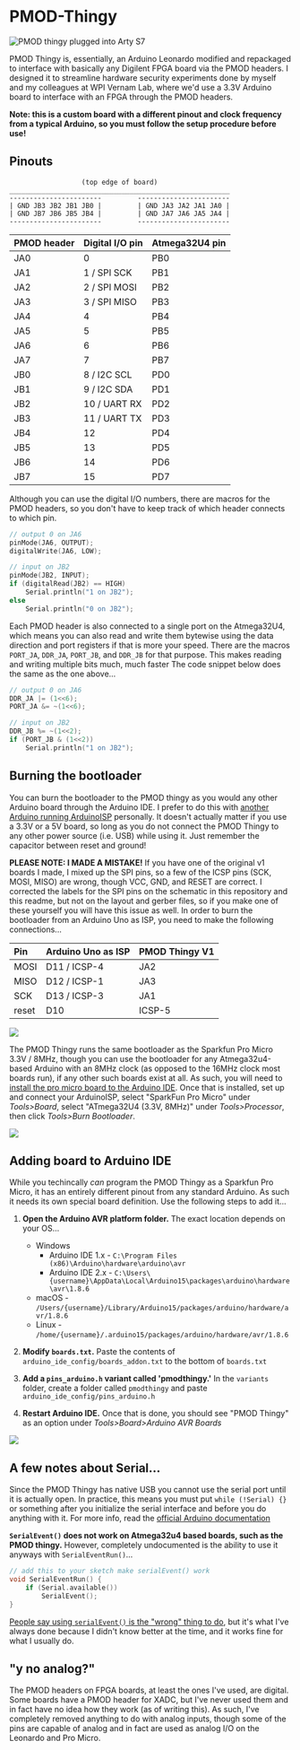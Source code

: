 # PMOD-Thingy

![PMOD thingy plugged into Arty S7](img/board.jpg)

PMOD Thingy is, essentially, an Arduino Leonardo modified and repackaged to interface with basically any Digilent FPGA board via the PMOD headers. I designed it to streamline hardware security experiments done by myself and my colleagues at WPI Vernam Lab, where we'd use a 3.3V Arduino board to interface with an FPGA through the PMOD headers.

**Note: this is a custom board with a different pinout and clock frequency from a typical Arduino, so you must follow the setup procedure before use!**

## Pinouts

```
                  (top edge of board)
_______________________________________________________
-----------------------         -----------------------
| GND JB3 JB2 JB1 JB0 |         | GND JA3 JA2 JA1 JA0 |
| GND JB7 JB6 JB5 JB4 |         | GND JA7 JA6 JA5 JA4 |
-----------------------         -----------------------
```

| PMOD header | Digital I/O pin | Atmega32U4 pin |
|:------------|:----------------|:---------------|
| JA0         | 0               | PB0            |
| JA1         | 1 / SPI SCK     | PB1            |
| JA2         | 2 / SPI MOSI    | PB2            |
| JA3         | 3 / SPI MISO    | PB3            |
| JA4         | 4               | PB4            |
| JA5         | 5               | PB5            |
| JA6         | 6               | PB6            |
| JA7         | 7               | PB7            |
| JB0         | 8 / I2C SCL     | PD0            |
| JB1         | 9 / I2C SDA     | PD1            |
| JB2         | 10 / UART RX    | PD2            |
| JB3         | 11 / UART TX    | PD3            |
| JB4         | 12              | PD4            |
| JB5         | 13              | PD5            |
| JB6         | 14              | PD6            |
| JB7         | 15              | PD7            |

Although you can use the digital I/O numbers, there are macros for the PMOD headers, so you don't have to keep track of which header connects to which pin.

```cpp
// output 0 on JA6
pinMode(JA6, OUTPUT);
digitalWrite(JA6, LOW);

// input on JB2
pinMode(JB2, INPUT);
if (digitalRead(JB2) == HIGH)
	Serial.println("1 on JB2");
else
	Serial.println("0 on JB2");
```

Each PMOD header is also connected to a single port on the Atmega32U4, which means you can also read and write them bytewise using the data direction and port registers if that is more your speed. There are the macros `PORT_JA`, `DDR_JA`, `PORT_JB`, and `DDR_JB` for that purpose. This makes reading and writing multiple bits much, much faster The code snippet below does the same as the one above...

```cpp
// output 0 on JA6
DDR_JA |= (1<<6);
PORT_JA &= ~(1<<6);

// input on JB2
DDR_JB %= ~(1<<2);
if (PORT_JB & (1<<2))
	Serial.println("1 on JB2");
```

## Burning the bootloader

You can burn the bootloader to the PMOD thingy as you would any other Arduino board through the Arduino IDE. I prefer to do this with [another Arduino running ArduinoISP](https://docs.arduino.cc/built-in-examples/arduino-isp/ArduinoISP/) personally. It doesn't actually matter if you use a 3.3V or a 5V board, so long as you do not connect the PMOD Thingy to any other power source (i.e. USB) while using it. Just remember the capacitor between reset and ground!

**PLEASE NOTE: I MADE A MISTAKE!** If you have one of the original v1 boards I made, I mixed up the SPI pins, so a few of the ICSP pins (SCK, MOSI, MISO) are wrong, though VCC, GND, and RESET are correct. I corrected the labels for the SPI pins on the schematic in this repository and this readme, but not on the layout and gerber files, so if you make one of these yourself you will have this issue as well. In order to burn the bootloader from an Arduino Uno as ISP, you need to make the following connections...

| Pin   | Arduino Uno as ISP | PMOD Thingy V1 |
|:------|:-------------------|:---------------|
| MOSI  | D11 / ICSP-4       | JA2            |
| MISO  | D12 / ICSP-1       | JA3            |
| SCK   | D13 / ICSP-3       | JA1            |
| reset | D10                | ICSP-5         |

![](img/prog.jpg)

The PMOD Thingy runs the same bootloader as the Sparkfun Pro Micro 3.3V / 8MHz, though you can use the bootloader for any Atmega32u4-based Arduino with an 8MHz clock (as opposed to the 16MHz clock most boards run), if any other such boards exist at all. As such, you will need to [install the pro micro board to the Arduino IDE](https://learn.sparkfun.com/tutorials/pro-micro--fio-v3-hookup-guide#windows_boardaddon). Once that is installed, set up and connect your ArduinoISP, select "SparkFun Pro Micro" under *Tools>Board*, select "ATmega32U4 (3.3V, 8MHz)" under *Tools>Processor*, then click *Tools>Burn Bootloader*.

![](img/burn_bootloader_setting.png)

## Adding board to Arduino IDE

While you techincally *can* program the PMOD Thingy as a Sparkfun Pro Micro, it has an entirely different pinout from any standard Arduino. As such it needs its own special board definition. Use the following steps to add it...

1. **Open the Arduino AVR platform folder.** The exact location depends on your OS...
	* Windows
		- Arduino IDE 1.x - `C:\Program Files (x86)\Arduino\hardware\arduino\avr`
		- Arduino IDE 2.x - `C:\Users\{username}\AppData\Local\Arduino15\packages\arduino\hardware\avr\1.8.6`
	* macOS - `/Users/{username}/Library/Arduino15/packages/arduino/hardware/avr/1.8.6`
	* Linux - `/home/{username}/.arduino15/packages/arduino/hardware/avr/1.8.6`

2. **Modify `boards.txt`.** Paste the contents of `arduino_ide_config/boards_addon.txt` to the bottom of `boards.txt`

3. **Add a `pins_arduino.h` variant called 'pmodthingy.'** In the `variants` folder, create a folder called `pmodthingy` and paste `arduino_ide_config/pins_arduino.h`

4. **Restart Arduino IDE.** Once that is done, you should see "PMOD Thingy" as an option under *Tools>Board>Arduino AVR Boards*

![](img/pmodthingy_in_boards.png)

## A few notes about Serial...

Since the PMOD Thingy has native USB you cannot use the serial port until it is actually open. In practice, this means you must put `while (!Serial) {}` or something after you initialize the serial interface and before you do anything with it. For more info, read the [official Arduino documentation](https://www.arduino.cc/reference/cs/language/functions/communication/serial/ifserial/)

**`SerialEvent()` does not work on Atmega32u4 based boards, such as the PMOD thingy.** However, completely undocumented is the ability to use it anyways with `SerialEventRun()`...

```cpp
// add this to your sketch make serialEvent() work
void SerialEventRun() {
	if (Serial.available())
		SerialEvent();
}
```

[People say using `serialEvent()` is the "wrong" thing to do](https://forum.arduino.cc/t/serialevent-with-the-esplora-leo-micro/173720), but it's what I've always done because I didn't know better at the time, and it works fine for what I usually do.

## "y no analog?"

The PMOD headers on FPGA boards, at least the ones I've used, are digital. Some boards have a PMOD header for XADC, but I've never used them and in fact have no idea how they work (as of writing this). As such, I've completely removed anything to do with analog inputs, though some of the pins are capable of analog and in fact are used as analog I/O on the Leonardo and Pro Micro. 